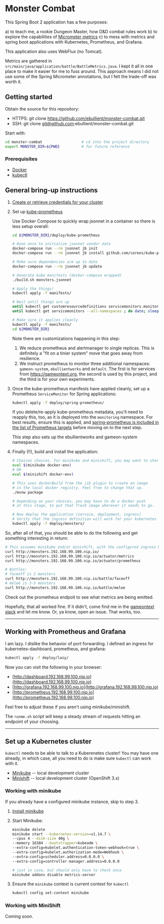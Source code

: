 # Monster Combat

This Spring Boot 2 application has a few purposes:

a) to teach me, a rookie Dungeon Master, how D&D combat rules work
b) to explore the capabilities of [Micrometer metrics]()
c) to mess with metrics and spring boot applications with Kubernetes, Prometheus, and Grafana.

This application also uses WebFlux (no Tomcat).

Metrics are gathered in `src/main/java/application/battle/BattleMetrics.java`. I kept it all in one place to make it easier for me to fuss around. This approach means I did not use some of the Spring Micrometer annotations, but I felt the trade-off was worth it.

## Getting started

Obtain the source for this repository:

* HTTPS: git clone https://github.com/ebullient/monster-combat.git
* SSH: git clone git@github.com:ebullient/monster-combat.git

Start with:

```bash
cd monster-combat                  # cd into the project directory
export MONSTER_DIR=${PWD}          # for future reference
```

### Prerequisites

* [Docker](https://docs.docker.com/install/)
* [kubectl](https://kubernetes.io/docs/tasks/tools/install-kubectl/)

## General bring-up instructions

1. [Create or retrieve credentials for your cluster](#set-up-a-kubernetes-cluster)

2. Set up [kube-prometheus](https://github.com/coreos/kube-prometheus)

    Use Docker Compose to quickly wrap jsonnet in a container so there is less setup overall:

    ```bash
    cd ${MONSTER_DIR}/deploy/kube-prometheus

    # Done once to initialize jsonnet vendor data
    docker-compose run --rm jsonnet jb init
    docker-compose run --rm jsonnet jb install github.com/coreos/kube-prometheus/jsonnet/kube-prometheus@release-0.1

    # Make sure dependencies are up to date
    docker-compose run --rm jsonnet jb update

    # Generate kube manifests (docker-compose wrapped)
    ./build.sh monsters.jsonnet

    # Apply the things!
    kubectl apply -f manifests/

    # Wait until things are up
    until kubectl get customresourcedefinitions servicemonitors.monitoring.coreos.com ; do date; sleep 1; echo ""; done
    until kubectl get servicemonitors --all-namespaces ; do date; sleep 1; echo ""; done

    # Make sure it applies cleanly
    kubectl apply -f manifests/
    cd ${MONSTER_DIR}
    ```

    Note there are customizations happening in this step:

    1. We reduce prometheus and alertmanager to single replicas. This is definitely a "fit on a tinier system" move that goes away from resilience.
    2. We instruct prometheus to monitor three additional namespaces: `gameon-system`, `ebullientworks` and `default`. The first is for services from https://gameontext.org, the second is used by this project, and the third is for your own experiments.

3. Once the kube-prometheus manifests have applied cleanly, set up a Prometheus `ServiceMonitor` for Spring applications:

    ```bash
    kubectl apply -f deploy/spring-prometheus/
    ```

    If you delete/re-apply kube-prometheus metadata, you'll need to reapply this, too, as it is deployed into the `monitoring` namespace. For best results, ensure this is applied, and [spring-prometheus is included in the list of Prometheus targets]() before moving on to the next step.

    This step also sets up the ebullientworks and gameon-system namespaces.

4. Finally (!!), build and install the application:

    ```bash
    # Choices choices. For minikube and minishift, you may want to share the VM registry
    eval $(minikube docker-env)
    # OR
    eval $(minishift docker-env)

    # This uses dockerBuild from the jib plugin to create an image
    # in the local docker registry. Feel free to change that up.
    ./mvnw package

    # Depending on your choices, you may have to do a docker push
    # at this stage, to put that fresh image wherever it needs to go.

    # Now deploy the application (service, deployment, ingress)
    # Verify that the ingress definition will work for your kubernetes cluster
    kubectl apply -f deploy/monsters/
    ```

So, after all of that, you should be able to do the following and get something interesting in return:

```bash
# This assumes minikube and/or minishift, with the configured ingress URL
curl http://monsters.192.168.99.100.nip.io/
curl http://monsters.192.168.99.100.nip.io/actuator/metrics
curl http://monsters.192.168.99.100.nip.io/actuator/prometheus

# Battles:
# faceoff is 2 monsters
curl http://monsters.192.168.99.100.nip.io/battle/faceoff
# melee is 3-5 monsters
curl http://monsters.192.168.99.100.nip.io/battle/melee
```

Check out the prometheus endpoit to see what metrics are being emitted.

Hopefully, that all worked fine. If it didn't, come find me in the [gameontext slack](https://gameontext.org/slackin) and let me know. Or, ya know, open an issue. That works, too.

---

## Working with Prometheus and Grafana

I am lazy. I dislike the behavior of port forwarding. I defined an ingress for kubernetes-dashboard, prometheus, and grafana:

```bash
kubectl apply -f deploy/lazy/
```

Now you can visit the following in your browser:

* [http://dashboard.192.168.99.100.nip.io](http://dashboard.192.168.99.100.nip.io)
* [http://grafana.192.168.99.100.nip.io](http://grafana.192.168.99.100.nip.io)
* [http://prometheus.192.168.99.100.nip.io](http://prometheus.192.168.99.100.nip.io)

Feel free to adjust these if you aren't using minikube/minishift.

The `runme.sh` script will keep a steady stream of requests hitting an endpoint of your choosing.

---

## Set up a Kubernetes cluster

`kubectl` needs to be able to talk to a Kuberenetes cluster! You may have one already, in which case, all you need to do is make sure `kubectl` can work with it.

* [Minikube](#minikube) -- local development cluster
* [Minishift](#minishift) -- local development cluster (OpenShift 3.x)

### Working with minikube

If you already have a configured minikube instance, skip to step 3.

1. [Install minikube](https://kubernetes.io/docs/tasks/tools/install-minikube/)

2. Start Minikube:

    ```bash
    minikube delete
    minikube start --kubernetes-version=v1.14.7 \
    --cpus 4 --disk-size 40g \
    --memory 16384 --bootstrapper=kubeadm \
    --extra-config=kubelet.authentication-token-webhook=true \
    --extra-config=kubelet.authorization-mode=Webhook \
    --extra-config=scheduler.address=0.0.0.0 \
    --extra-config=controller-manager.address=0.0.0.0

    # just in case, but should only have to check once
    minikube addons disable metrics-server
    ```

3. Ensure the `minikube` context is current context for `kubectl`

    ```bash
    kubectl config set-context minikube
    ```

### Working with MiniShift

Coming soon.
